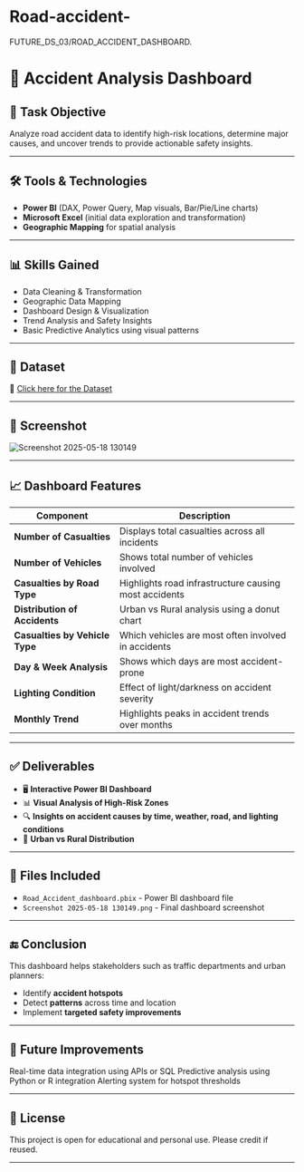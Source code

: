 # Road-accident-
FUTURE_DS_03/ROAD_ACCIDENT_DASHBOARD.
# 🚦 Accident Analysis Dashboard 

## 📌 Task Objective

Analyze road accident data to identify high-risk locations, determine major causes, and uncover trends to provide actionable safety insights.

---

## 🛠 Tools & Technologies

* **Power BI** (DAX, Power Query, Map visuals, Bar/Pie/Line charts)
* **Microsoft Excel** (initial data exploration and transformation)
* **Geographic Mapping** for spatial analysis

---

## 📊 Skills Gained

* Data Cleaning & Transformation
* Geographic Data Mapping
* Dashboard Design & Visualization
* Trend Analysis and Safety Insights
* Basic Predictive Analytics using visual patterns

---

## 📂 Dataset

🔗 [Click here for the Dataset](https://drive.google.com/drive/folders/1OYsHsfWDSI2zd2bxFXoZf-HMq3O1Ob3O)

---

## 📸 Screenshot
![Screenshot 2025-05-18 130149](https://github.com/user-attachments/assets/27117135-5051-492f-b000-dd9f3c548145)

---

## 📈 Dashboard Features

| Component                      | Description                                           |
| ------------------------------ | ----------------------------------------------------- |
| **Number of Casualties**       | Displays total casualties across all incidents        |
| **Number of Vehicles**         | Shows total number of vehicles involved               |
| **Casualties by Road Type**    | Highlights road infrastructure causing most accidents |
| **Distribution of Accidents**  | Urban vs Rural analysis using a donut chart           |
| **Casualties by Vehicle Type** | Which vehicles are most often involved in accidents   |
| **Day & Week Analysis**        | Shows which days are most accident-prone              |
| **Lighting Condition**         | Effect of light/darkness on accident severity         |
| **Monthly Trend**              | Highlights peaks in accident trends over months       |

---

## ✅ Deliverables

* 🖥️ **Interactive Power BI Dashboard**
* 📊 **Visual Analysis of High-Risk Zones**
* 🔍 **Insights on accident causes by time, weather, road, and lighting conditions**
* 📍 **Urban vs Rural Distribution**

---

## 📁 Files Included

* `Road_Accident_dashboard.pbix` - Power BI dashboard file
* `Screenshot 2025-05-18 130149.png` - Final dashboard screenshot

---

## 🔚 Conclusion

This dashboard helps stakeholders such as traffic departments and urban planners:

* Identify **accident hotspots**
* Detect **patterns** across time and location
* Implement **targeted safety improvements**

---

## 📌 Future Improvements
Real-time data integration using APIs or SQL
Predictive analysis using Python or R integration
Alerting system for hotspot thresholds

---

## 📃 License
This project is open for educational and personal use. Please credit if reused.

---


